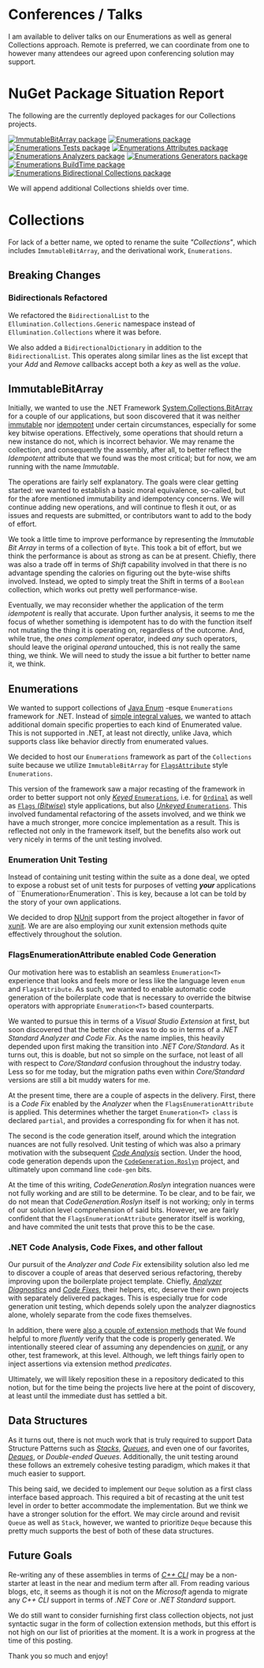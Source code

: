 # Conferences / Talks

I am available to deliver talks on our Enumerations as well as general Collections approach. Remote is preferred, we can coordinate from one to however many attendees our agreed upon conferencing solution may support.

# NuGet Package Situation Report

The following are the currently deployed packages for our Collections projects.

[![ImmutableBitArray package](https://img.shields.io/nuget/v/Ellumination.Collections.ImmutableBitArray.svg?label=Ellumination.Collections.ImmutableBitArray%20NuGet%20Package)](https://nuget.org/packages/Ellumination.Collections.ImmutableBitArray)
[![Enumerations package](https://img.shields.io/nuget/v/Ellumination.Collections.Enumerations.svg?label=Ellumination.Collections.Enumerations%20NuGet%20Package)](https://nuget.org/packages/Ellumination.Collections.Enumerations)
[![Enumerations Tests package](https://img.shields.io/nuget/v/Ellumination.Collections.Enumerations.Tests.svg?label=Ellumination.Collections.Enumerations.Tests%20NuGet%20Package)](https://nuget.org/packages/Ellumination.Collections.Enumerations.Tests)
[![Enumerations Attributes package](https://img.shields.io/nuget/v/Ellumination.Collections.Enumerations.Attributes.svg?label=Ellumination.Collections.Enumerations.Attributes%20NuGet%20Package)](https://nuget.org/packages/Ellumination.Collections.Enumerations.Attributes)
[![Enumerations Analyzers package](https://img.shields.io/nuget/v/Ellumination.Collections.Enumerations.Analyzers.svg?label=Ellumination.Collections.Enumerations.Analyzers%20NuGet%20Package)](https://nuget.org/packages/Ellumination.Collections.Enumerations.Analyzers)
[![Enumerations Generators package](https://img.shields.io/nuget/v/Ellumination.Collections.Enumerations.Generators.svg?label=Ellumination.Collections.Enumerations.Generators%20NuGet%20Package)](https://nuget.org/packages/Ellumination.Collections.Enumerations.Generators)
[![Enumerations BuildTime package](https://img.shields.io/nuget/v/Ellumination.Collections.Enumerations.BuildTime.svg?label=Ellumination.Collections.Enumerations.BuildTime%20NuGet%20Package)](https://nuget.org/packages/Ellumination.Collections.Enumerations.BuildTime)
[![Enumerations Bidirectional Collections package](https://img.shields.io/nuget/v/Ellumination.Collections.Bidirectionals.svg?label=Ellumination.Collections.Bidirectionals%20NuGet%20Package)](https://nuget.org/packages/Ellumination.Collections.Bidirectionals)

We will append additional Collections shields over time.

# Collections

For lack of a better name, we opted to rename the suite *"Collections"*, which includes `ImmutableBitArray`, and the derivational work, `Enumerations`.

## Breaking Changes

### Bidirectionals Refactored

We refactored the `BidirectionalList` to the `Ellumination.Collections.Generic` namespace instead of `Ellumination.Collections` where it was before.

We also added a `BidirectionalDictionary` in addition to the `BidirectionalList`. This operates along similar lines as the list except that your *Add* and *Remove* callbacks accept both a *key* as well as the *value*.

## ImmutableBitArray

Initially, we wanted to use the .NET Framework [System.Collections.BitArray](http://msdn.microsoft.com/en-us/library/system.collections.bitarray.aspx) for a couple of our applications, but soon discovered that it was neither [immutable](http://en.wikipedia.org/wiki/Immutable_object) nor [idempotent](http://en.wikipedia.org/wiki/Idempotence) under certain circumstances, especially for some key bitwise operations. Effectively, some operations that should return a new instance do not, which is incorrect behavior. We may rename the collection, and consequently the assembly, after all, to better reflect the *Idempotent* attribute that we found was the most critical; but for now, we am running with the name *Immutable*.

The operations are fairly self explanatory. The goals were clear getting started: we wanted to establish a basic moral equivalence, so-called, but for the afore mentioned immutability and idempotency concerns. We will continue adding new operations, and will continue to flesh it out, or as issues and requests are submitted, or contributors want to add to the body of effort.

We took a little time to improve performance by representing the *Immutable Bit Array* in terms of a collection of `Byte`. This took a bit of effort, but we think the performance is about as strong as can be at present. Chiefly, there was also a trade off in terms of *Shift* capability involved in that there is no advantage spending the calories on figuring out the byte-wise shifts involved. Instead, we opted to simply treat the Shift in terms of a `Boolean` collection, which works out pretty well performance-wise.

Eventually, we may reconsider whether the application of the term *idempotent* is really that accurate. Upon further analysis, it seems to me the focus of whether something is idempotent has to do with the function itself not mutating the thing it is operating on, regardless of the outcome. And, while true, the *ones complement* operator, indeed *any* such operators, should leave the original *operand* untouched, this is not really the same thing, we think. We will need to study the issue a bit further to better name it, we think.

## Enumerations

We wanted to support collections of [Java Enum](http://docs.oracle.com/javase/7/docs/api/java/lang/Enum.html) -esque `Enumerations` framework for .NET. Instead of [simple integral values](http://docs.microsoft.com/en-us/dotnet/csharp/language-reference/keywords/enum), we wanted to attach additional domain specific properties to each kind of Enumerated value. This is not supported in .NET, at least not directly, unlike Java, which supports class like behavior directly from enumerated values.

We decided to host our `Enumerations` framework as part of the `Collections` suite because we utilize `ImmutableBitArray` for [`FlagsAttribute`](https://docs.microsoft.com/en-us/dotnet/api/system.flagsattribute) style `Enumerations`.

This version of the framework saw a major recasting of the framework in order to better support not only [*Keyed* `Enumerations`](https://github.com/mwpowellhtx/Ellumination.Collections/blob/master/src/Ellumination.Collections.Enumerations/Keyed/Enumeration.Keyed.Derived.cs), i.e. for [`Ordinal`](https://github.com/mwpowellhtx/Ellumination.Collections/blob/master/src/Ellumination.Collections.Enumerations/Keyed/Ordinals/Enumeration.Ordinal.cs) as well as [`Flags` (*Bitwise*)](https://github.com/mwpowellhtx/Ellumination.Collections/blob/master/src/Ellumination.Collections.Enumerations/Keyed/Flags/Enumeration.Flags.Ctors.cs) style applications, but also [*Unkeyed* `Enumerations`](https://github.com/mwpowellhtx/Ellumination.Collections/blob/master/src/Ellumination.Collections.Enumerations/Unkeyed/Enumeration.Unkeyed.Derived.cs). This involved fundamental refactoring of the assets involved, and we think we have a much stronger, more concice implementation as a result. This is reflected not only in the framework itself, but the benefits also work out very nicely in terms of the unit testing involved.

### Enumeration Unit Testing

Instead of containing unit testing within the suite as a done deal, we opted to expose a robust set of unit tests for purposes of vetting ***your*** applications of ``Enumeration` or `Enumeration<T>`. This is key, because a lot can be told by the story of your own applications.

We decided to drop [NUnit](http://nunit.org/) support from the project altogether in favor of [xunit](http://xunit.github.io/). We are are also employing our xunit extension methods quite effectively throughout the solution.

### FlagsEnumerationAttribute enabled Code Generation

Our motivation here was to establish an seamless `Enumeration<T>` experience that looks and feels more or less like the language leven `enum` and `FlagsAttribute`. As such, we wanted to enable automatic code generation of the boilerplate code that is necessary to override the bitwise operators with appropriate `Enumeration<T>` based counterparts.

We wanted to pursue this in terms of a *Visual Studio Extension* at first, but soon discovered that the better choice was to do so in terms of a *.NET Standard Analyzer and Code Fix*. As the name implies, this heavily depended upon first making the transition into *.NET Core/Standard*. As it turns out, this is doable, but not so simple on the surface, not least of all with respect to *Core/Standard* confusion throughout the industry today. Less so for me today, but the migration paths even within *Core/Standard* versions are still a bit muddy waters for me.

At the present time, there are a couple of aspects in the delivery. First, there is a *Code Fix* enabled by the *Analyzer* when the `FlagsEnumerationAttribute` is applied. This determines whether the target `Enumeration<T> class` is declared `partial`, and provides a corresponding fix for when it has not.

The second is the code generation itself, around which the integration nuances are not fully resolved. Unit testing of which was also a primary motivation with the subsequent [*Code Analysis*](#net-code-analysis-code-fixes-and-other-fallout) section. Under the hood, code generation depends upon the [`CodeGeneration.Roslyn`](/AArnott/CodeGeneration.Roslyn) project, and ultimately upon command line `code-gen` bits.

At the time of this writing, *CodeGeneration.Roslyn* integration nuances were not fully working and are still to be determine. To be clear, and to be fair, we do not mean that *CodeGeneration.Roslyn* itself is not working; only in terms of our solution level comprehension of said bits. However, we are fairly confident that the `FlagsEnumerationAttribute` generator itself is working, and have commited the unit tests that prove this to be the case.

### .NET Code Analysis, Code Fixes, and other fallout

Our pursuit of the *Analyzer and Code Fix* extensibility solution also led me to discover a couple of areas that deserved serious refactoring, thereby improving upon the boilerplate project template. Chiefly, [*Analyzer Diagnostics*](https://github.com/mwpowellhtx/Ellumination.Collections/tree/master/src/Ellumination.CodeAnalysis.Verifiers.Diagnostics) and [*Code Fixes*](https://github.com/mwpowellhtx/Ellumination.Collections/tree/master/src/Ellumination.CodeAnalysis.Verifiers.CodeFixes), their helpers, etc, deserve their own projects with separately delivered packages. This is especially true for code generation unit testing, which depends solely upon the analyzer diagnostics alone, wholely separate from the code fixes themselves.

In addition, there were [also a couple of extension methods](https://github.com/mwpowellhtx/Ellumination.Collections/tree/master/src/Ellumination.CodeAnalysis.Verification) that We found helpful to more *fluently* verify that the code is properly generated. We intentionally steered clear of assuming any dependencies on [*xunit*](/xunit/xunit), or any other, test framework, at this level. Although, we left things fairly open to inject assertions via extension method *predicates*.

Ultimately, we will likely reposition these in a repository dedicated to this notion, but for the time being the projects live here at the point of discovery, at least until the immediate dust has settled a bit.

## Data Structures

As it turns out, there is not much work that is truly required to support Data Structure Patterns such as [*Stacks*](https://en.wikipedia.org/wiki/Stack_%28abstract_data_type%29), [*Queues*](https://en.wikipedia.org/wiki/Queue_%28abstract_data_type%29), and even one of our favorites, [*Deques*](https://en.wikipedia.org/wiki/Double-ended_queue), or *Double-ended Queues*. Additionally, the unit testing around these follows an extremely cohesive testing paradigm, which makes it that much easier to support.

This being said, we decided to implement our `Deque` solution as a first class interface based approach. This required a bit of recasting at the unit test level in order to better accommodate the implementation. But we think we have a stronger solution for the effort. We may circle around and revisit `Queue` as well as `Stack`, however, we wanted to prioritize `Deque` because this pretty much supports the best of both of these data structures.

## Future Goals

Re-writing any of these assemblies in terms of [*C++ CLI*](https://en.wikipedia.org/wiki/C%2B%2B/CLI) may be a non-starter at least in the near and medium term after all. From reading various blogs, etc, it seems as though it is not on the *Microsoft* agenda to migrate any *C++ CLI* support in terms of *.NET Core* or *.NET Standard* support.

We do still want to consider furnishing first class collection objects, not just syntactic sugar in the form of collection extension methods, but this effort is not high on our list of priorities at the moment. It is a work in progress at the time of this posting.

Thank you so much and enjoy!
